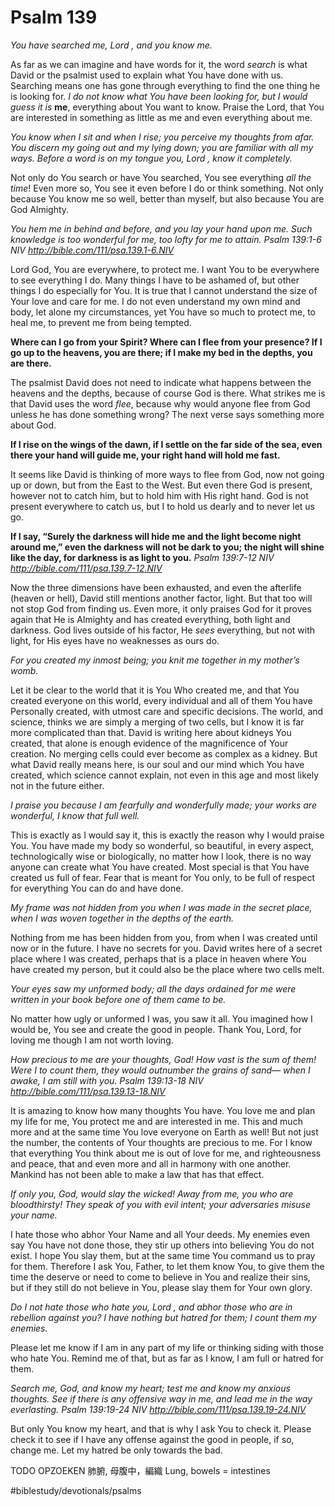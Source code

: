 # Psalm 139
*You have searched me, Lord , and you know me.*

As far as we can imagine and have words for it, the word *search* is what David or the psalmist used to explain what You have done with us. 
Searching means one has gone through everything to find the one thing he is looking for.
*I do not know what You have been looking for, but I would guess it is* **me**, everything about You want to know. 
Praise the Lord, that You are interested in something as little as me and even everything about me.

*You know when I sit and when I rise; you perceive my thoughts from afar. You discern my going out and my lying down; you are familiar with all my ways. Before a word is on my tongue you, Lord , know it completely.*

Not only do You search or have You searched, You see everything *all the time*! Even more so, You see it even before I do or think something. Not only because You know me so well, better than myself, but also because You are God Almighty. 

*You hem me in behind and before, and you lay your hand upon me. Such knowledge is too wonderful for me, too lofty for me to attain.*
*Psalm 139:1-6 NIV*
*http://bible.com/111/psa.139.1-6.NIV*

Lord God, You are everywhere, to protect me. I want You to be everywhere to see everything I do. Many things I have to be ashamed of, but other things I do especially for You.
It is true that I cannot understand the size of Your love and care for me. I do not even understand my own mind and body, let alone my circumstances, yet You have so much to protect me, to heal me, to prevent me from being tempted.

**Where can I go from your Spirit? Where can I flee from your presence? If I go up to the heavens, you are there; if I make my bed in the depths, you are there.**

The psalmist David does not need to indicate what happens between the heavens and the depths, because of course God is there.
What strikes me is that David uses the word *flee*, because why would anyone flee from God unless he has done something wrong?
The next verse says something more about God.

**If I rise on the wings of the dawn, if I settle on the far side of the sea, even there your hand will guide me, your right hand will hold me fast.**

It seems like David is thinking of more ways to flee from God, now not going up or down, but from the East to the West. But even there God is present, however not to catch him, but to hold him with His right hand.
God is not present everywhere to catch us, but I to hold us dearly and to never let us go.

**If I say, “Surely the darkness will hide me and the light become night around me,” even the darkness will not be dark to you; the night will shine like the day, for darkness is as light to you.**
*Psalm 139:7-12 NIV*
*http://bible.com/111/psa.139.7-12.NIV*

Now the three dimensions have been exhausted, and even the afterlife (heaven or hell), David still mentions another factor, light. But that too will not stop God from finding us. Even more, it only praises God for it proves again that He is Almighty and has created everything, both light and darkness. God lives outside of his factor, He *sees* everything, but not with light, for His eyes have no weaknesses as ours do. 

*For you created my inmost being; you knit me together in my mother’s womb.*

Let it be clear to the world that it is You Who created me, and that You created everyone on this world, every individual and all of them You have Personally created, with utmost care and specific decisions.
The world, and science, thinks we are simply a merging of two cells, but I know it is far more complicated than that. David is writing here about kidneys You created, that alone is enough evidence of the magnificence of Your creation.
No merging cells could ever become as complex as a kidney.
But what David really means here, is our soul and our mind which You have created, which science cannot explain, not even in this age and most likely not in the future either.

*I praise you because I am fearfully and wonderfully made; your works are wonderful, I know that full well.*

This is exactly as I would say it, this is exactly the reason why I would praise You. You have made my body so wonderful, so beautiful, in every aspect, technologically wise or biologically, no matter how I look, there is no way anyone can create what You have created.
Most special is that You have created us full of fear. Fear that is meant for You only, to be full of respect for everything You can do and have done.
 
*My frame was not hidden from you when I was made in the secret place, when I was woven together in the depths of the earth.*

Nothing from me has been hidden from you, from when I was created until now or in the future. I have no secrets for you.
David writes here of a secret place where I was created, perhaps that is a place in heaven where You have created my person, but it could also be the place where two cells melt.

*Your eyes saw my unformed body; all the days ordained for me were written in your book before one of them came to be.*

No matter how ugly or unformed I was, you saw it all. You imagined how I would be, You see and create the good in people. Thank You, Lord, for loving me though I am not worth loving.

*How precious to me are your thoughts, God! How vast is the sum of them! Were I to count them, they would outnumber the grains of sand— when I awake, I am still with you.*
*Psalm 139:13-18 NIV*
*http://bible.com/111/psa.139.13-18.NIV*

It is amazing to know how many thoughts You have. You love me and plan my life for me, You protect me and are interested in me. This and much more and at the same time You love everyone on Earth as well!
But not just the number, the contents of Your thoughts are precious to me. For I know that everything You think about me is out of love for me, and righteousness and peace, that and even more and all in harmony with one another.
Mankind has not been able to make a law that has that effect.

*If only you, God, would slay the wicked! Away from me, you who are bloodthirsty! They speak of you with evil intent; your adversaries misuse your name.*

I hate those who abhor Your Name and all Your deeds. My enemies even say You have not done those, they stir up others into believing You do not exist.
I hope You slay them, but at the same time You command us to pray for them. Therefore I ask You, Father, to let them know You, to give them the time the deserve or need to come to believe in You and realize their sins, but if they still do not believe in You, please slay them for Your own glory.

*Do I not hate those who hate you, Lord , and abhor those who are in rebellion against you? I have nothing but hatred for them; I count them my enemies.*

Please let me know if I am in any part of my life or thinking siding with those who hate You. Remind me of that, but as far as I know, I am full or hatred for them.

*Search me, God, and know my heart; test me and know my anxious thoughts. See if there is any offensive way in me, and lead me in the way everlasting.*
*Psalm 139:19-24 NIV*
*http://bible.com/111/psa.139.19-24.NIV*

But only You know my heart, and that is why I ask You to check it. Please check it to see if I have any offense against the good in people, if so, change me. Let my hatred be only towards the bad.

TODO OPZOEKEN
肺腑, 母腹中，編織
Lung, bowels = intestines

#biblestudy/devotionals/psalms